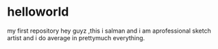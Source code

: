 # helloworld
my first repository
hey guyz ,this i salman and i am aprofessional sketch artist and i do average in prettymuch everything.

